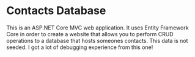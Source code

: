# Contacts Database

This is an ASP.NET Core MVC web application. It uses Entity Framework Core in order to create a website that allows you to perform CRUD operations to a database that hosts someones contacts. This data is not seeded. I got a lot of debugging experience from this one!
